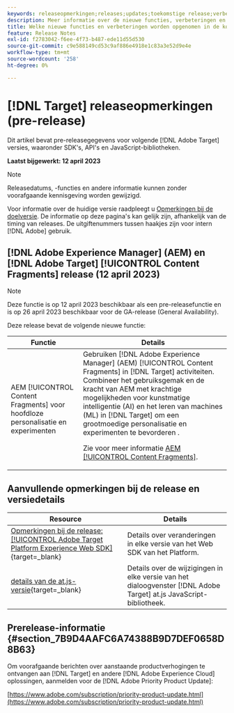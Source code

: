 ```yaml
---
keywords: releaseopmerkingen;releases;updates;toekomstige release;verbeteringen;nieuwe functies;oplossingen;updates;pre-release
description: Meer informatie over de nieuwe functies, verbeteringen en oplossingen die in de komende release van [!DNL Adobe Target], inclusief SDK's, API's en JavaScript-bibliotheken.
title: Welke nieuwe functies en verbeteringen worden opgenomen in de komende [!DNL Target] Vrijgeven?
feature: Release Notes
exl-id: f2783042-f6ee-4f73-b487-ede11d55d530
source-git-commit: c9e588149cd53c9af886e4918e1c83a3e52d9e4e
workflow-type: tm+mt
source-wordcount: '258'
ht-degree: 0%

---
```


# [!DNL Target] releaseopmerkingen (pre-release)

Dit artikel bevat pre-releasegegevens voor volgende [!DNL Adobe Target] versies, waaronder SDK&#39;s, API&#39;s en JavaScript-bibliotheken.

**Laatst bijgewerkt: 12 april 2023**

>[!NOTE]
>
>Releasedatums, -functies en andere informatie kunnen zonder voorafgaande kennisgeving worden gewijzigd.

Voor informatie over de huidige versie raadpleegt u [Opmerkingen bij de doelversie](release-notes.md). De informatie op deze pagina&#39;s kan gelijk zijn, afhankelijk van de timing van releases. De uitgiftenummers tussen haakjes zijn voor intern [!DNL Adobe] gebruik.

## [!DNL Adobe Experience Manager] (AEM) en [!DNL Adobe Target] [!UICONTROL Content Fragments] release (12 april 2023)

>[!NOTE]
>
>Deze functie is op 12 april 2023 beschikbaar als een pre-releasefunctie en is op 26 april 2023 beschikbaar voor de GA-release (General Availability).

Deze release bevat de volgende nieuwe functie:

| Functie | Details |
|--- |--- |
| AEM [!UICONTROL Content Fragments] voor hoofdloze personalisatie en experimenten | Gebruiken [!DNL Adobe Experience Manager] (AEM) [!UICONTROL Content Fragments] in [!DNL Target] activiteiten. Combineer het gebruiksgemak en de kracht van AEM met krachtige mogelijkheden voor kunstmatige intelligentie (AI) en het leren van machines (ML) in [!DNL Target] om een grootmoedige personalisatie en experimenten te bevorderen .<P>Zie voor meer informatie [AEM [!UICONTROL Content Fragments]](/help/main/c-integrating-target-with-mac/aem/content-fragments-aem.md). |

## Aanvullende opmerkingen bij de release en versiedetails

| Resource | Details |
|--- |--- |
| [Opmerkingen bij de release: [!UICONTROL Adobe Target Platform Experience Web SDK]](https://experienceleague.adobe.com/docs/experience-platform/edge/release-notes.html){target=_blank} | Details over veranderingen in elke versie van het Web SDK van het Platform. |
| [details van de at.js-versie](https://developer.adobe.com/target/implement/client-side/atjs/target-atjs-versions/){target=_blank} | Details over de wijzigingen in elke versie van het dialoogvenster [!DNL Adobe Target] at.js JavaScript-bibliotheek. |


## Prerelease-informatie {#section_7B9D4AAFC6A74388B9D7DEF0658D8B63}

Om voorafgaande berichten over aanstaande productverhogingen te ontvangen aan [!DNL Target] en andere [!DNL Adobe Experience Cloud] oplossingen, aanmelden voor de [!DNL Adobe Priority Product Update]:

[https://www.adobe.com/subscription/priority-product-update.html](https://www.adobe.com/subscription/priority-product-update.html)

